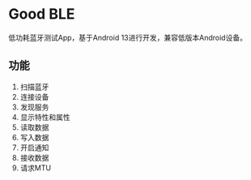 # Good BLE

低功耗蓝牙测试App，基于Android 13进行开发，兼容低版本Android设备。

## 功能
1. 扫描蓝牙
2. 连接设备
3. 发现服务
4. 显示特性和属性
5. 读取数据
6. 写入数据
7. 开启通知
8. 接收数据
9. 请求MTU
